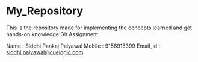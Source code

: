 # My_Repository
This is the repository made for implementing the concepts learned and get hands-on knowledge
Git Assignment 

Name : Siddhi Pankaj Paiyawal
Mobile : 9156915399
Email_id : siddhi.paiyawal@cuelogic.com

